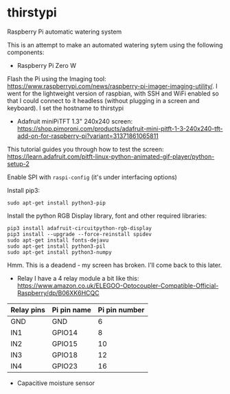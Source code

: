 # thirstypi
Raspberry Pi automatic watering system

This is an attempt to make an automated watering sytem using the following components:

- Raspberry Pi Zero W

Flash the Pi using the Imaging tool: https://www.raspberrypi.com/news/raspberry-pi-imager-imaging-utility/. I went for the lightweight version of raspbian, with SSH and WiFi enabled so that I could connect to it headless (without plugging in a screen and keyboard). I set the hostname to thirstypi

- Adafruit miniPiTFT 1.3" 240x240 screen: https://shop.pimoroni.com/products/adafruit-mini-pitft-1-3-240x240-tft-add-on-for-raspberry-pi?variant=31371861065811

This tutorial guides you through how to test the screen: https://learn.adafruit.com/pitft-linux-python-animated-gif-player/python-setup-2

Enable SPI with `raspi-config` (it's under interfacing options)

Install pip3: 
```
sudo apt-get install python3-pip
```

Install the python RGB Display library, font and other required libraries:
```
pip3 install adafruit-circuitpython-rgb-display
pip3 install --upgrade --force-reinstall spidev
sudo apt-get install fonts-dejavu
sudo apt-get install python3-pil
sudo apt-get install python3-numpy
```

Hmm. This is a deadend - my screen has broken. I'll come back to this later.

- Relay
I have a 4 relay module a bit like this: https://www.amazon.co.uk/ELEGOO-Optocoupler-Compatible-Official-Raspberry/dp/B06XK6HCQC

|Relay pins|Pi pin name|Pi pin number|
|----------|-----------|-------------|
|GND       |GND        |6            |
|IN1       |GPIO14     |8            |
|IN2       |GPIO15     |10           |
|IN3       |GPIO18     |12           |
|IN4       |GPIO23     |16           |

- Capacitive moisture sensor
